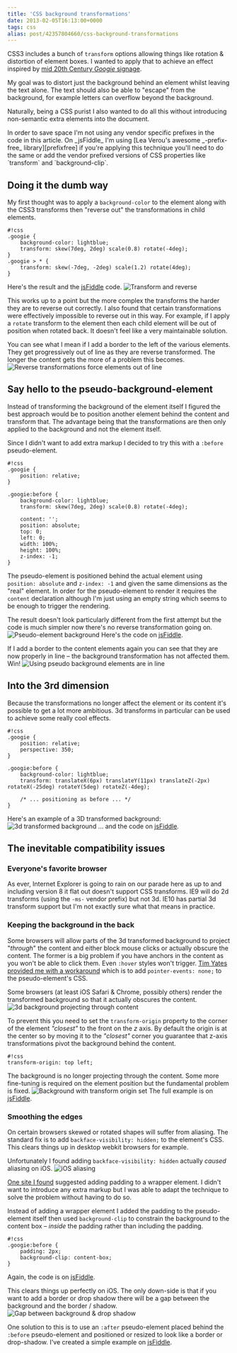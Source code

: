 ```yaml
---
title: 'CSS background transformations'
date: 2013-02-05T16:13:00+0000
tags: css
alias: post/42357804660/css-background-transformations
---
```


CSS3 includes a bunch of `transform` options allowing things like rotation & distortion of element boxes. I wanted to apply that to achieve an effect inspired by [mid 20th Century _Googie_ signage][googie].

My goal was to distort just the background behind an element whilst leaving the text alone. The text should also be able to "escape" from the background, for example letters can overflow beyond the background.

Naturally, being a CSS purist I also wanted to do all this without introducing non-semantic extra elements into the document.

<!-- more -->

<aside>
In order to save space I'm not using any vendor specific prefixes in the code in this article. On _jsFiddle_ I'm using [Lea Verou's awesome _-prefix-free_ library][prefixfree] if you're applying this technique you'll need to do the same or add the vendor prefixed versions of CSS properties like `transform` and `background-clip`.
</aside>

## Doing it the dumb way

My first thought was to apply a `background-color` to the element along with the CSS3 transforms then "reverse out" the transformations in child elements.

	#!css
	.googie {
	    background-color: lightblue;
	    transform: skew(7deg, 2deg) scale(0.8) rotate(-4deg);
	}
	.googie > * {
	    transform: skew(-7deg, -2deg) scale(1.2) rotate(4deg);
	}

Here's the result and the [jsFiddle][fiddle1] code. ![Transform and reverse][img1]

This works up to a point but the more complex the transforms the harder they are to reverse out correctly. I also found that certain transformations were effectively impossible to reverse out in this way. For example, if I apply a `rotate` transform to the element then each child element will be out of position when rotated back. It doesn't feel like a very maintainable solution.

You can see what I mean if I add a border to the left of the various elements. They get progressively out of line as they are reverse transformed. The longer the content gets the more of a problem this becomes. ![Reverse transformations force elements out of line][img2]

## Say hello to the pseudo-background-element

Instead of transforming the background of the element itself I figured the best approach would be to position another element behind the content and transform that. The advantage being that the transformations are then only applied to the background and not the element itself.

Since I didn't want to add extra markup I decided to try this with a `:before` pseudo-element.

	#!css
	.googie {
	    position: relative;
	}

	.googie:before {
	    background-color: lightblue;
	    transform: skew(7deg, 2deg) scale(0.8) rotate(-4deg);

	    content: '';
	    position: absolute;
	    top: 0;
	    left: 0;
	    width: 100%;
	    height: 100%;
	    z-index: -1;
	}

The pseudo-element is positioned behind the actual element using `position: absolute` and `z-index: -1` and given the same dimensions as the "real" element. In order for the pseudo-element to render it requires the `content` declaration although I'm just using an empty string which seems to be enough to trigger the rendering.

The result doesn't look particularly different from the first attempt but the code is much simpler now there's no reverse transformation going on. ![Pseudo-element background][img3] Here's the code on [jsFiddle][fiddle2].

If I add a border to the content elements again you can see that they are now properly in line – the background transformation has not affected them. Win! ![Using pseudo background elements are in line][img4]

## Into the 3rd dimension

Because the transformations no longer affect the element or its content it's possible to get a lot more ambitious. 3d transforms in particular can be used to achieve some really cool effects.

	#!css
	.googie {
	    position: relative;
	    perspective: 350;
	}

	.googie:before {
	    background-color: lightblue;
	    transform: translateX(6px) translateY(11px) translateZ(-2px) rotateX(-25deg) rotateY(5deg) rotateZ(-4deg);

	    /* ... positioning as before ... */
	}

Here's an example of a 3D transformed background: ![3d transformed background][img5] … and the code on [jsFiddle][fiddle3].

## The inevitable compatibility issues

### Everyone's favorite browser

As ever, Internet Explorer is going to rain on our parade here as up to and including version 8 it flat out doesn't support CSS transforms. IE9 will do 2d transforms (using the `-ms-` vendor prefix) but not 3d. IE10 has partial 3d transform support but I'm not exactly sure what that means in practice.

### Keeping the background in the back

Some browsers will allow parts of the 3d transformed background to project "_through_" the content and either block mouse clicks or actually obscure the content. The former is a big problem if you have anchors in the content as you won't be able to click them. Even `:hover` styles won't trigger. [Tim Yates provided me with a workaround][timyates] which is to add `pointer-events: none;` to the pseudo-element's CSS.

Some browsers (at least iOS Safari & Chrome, possibly others) render the transformed background so that it actually obscures the content. ![3d background projecting through content][img6]

To prevent this you need to set the `transform-origin` property to the corner of the element *"closest"* to the front on the *z* axis. By default the origin is at the center so by moving it to the _"closest"_ corner you guarantee that z-axis transformations pivot the background behind the content.

    #!css
    transform-origin: top left;

The background is no longer projecting through the content. Some more fine-tuning is required on the element position but the fundamental problem is fixed. ![Background with transform origin set][img7] The full example is on [jsFiddle][fiddle4].

### Smoothing the edges

On certain browsers skewed or rotated shapes will suffer from aliasing. The standard fix is to add `backface-visibility: hidden;` to the element's CSS. This clears things up in desktop webkit browsers for example.

Unfortunately I found adding `backface-visibility: hidden` actually *caused* aliasing on iOS. ![iOS aliasing][img8]

[One site I found][ios-aliasing] suggested adding padding to a wrapper element. I didn't want to introduce any extra markup but I was able to adapt the technique to solve the problem without having to do so.

Instead of adding a wrapper element I added the padding to the pseudo-element itself then used `background-clip` to constrain the background to the content box – *inside* the padding rather than including the padding.

	#!css
    .googie:before {
        padding: 2px;
        background-clip: content-box;
    }

Again, the code is on [jsFiddle][fiddle5].

This clears things up perfectly on iOS. The only down-side is that if you want to add a border or drop shadow there will be a gap between the background and the border / shadow. ![Gap between background & drop shadow][img9]

One solution to this is to use an `:after` pseudo-element placed behind the `:before` pseudo-element and positioned or resized to look like a border or drop-shadow. I've created a simple example on [jsFiddle][fiddle6].

[googie]: https://www.google.com/images?q=googie+signage
[prefixfree]: http://leaverou.github.com/prefixfree/
[timyates]: https://twitter.com/tim_yates/status/294487820435865600
[ios-aliasing]: http://www.fngtps.com/2011/how-to-prevent-jagged-edges-when-using-css-transformation-in-mobile-safari/
[img1]: http://static.tumblr.com/x4ukvcb/3Mvmhr5k9/image.jpg "Element transformed & content reverse transformed"
[img2]: http://static.tumblr.com/x4ukvcb/bKlmhr5r3/image.jpg "Elements drift out of line using transform & reverse"
[img3]: http://static.tumblr.com/x4ukvcb/PFDmhr5tv/image.jpg "Pseudo background element"
[img4]: http://static.tumblr.com/x4ukvcb/X2Cmhr5vr/image.jpg "Content is correctly aligned using pseudo background element"
[img5]: http://static.tumblr.com/x4ukvcb/nWNmhr5xo/image.jpg "3D transformed background"
[img6]: http://static.tumblr.com/x4ukvcb/N4bmhr603/image.jpg "3D transformed background projecting through content"
[img7]: http://static.tumblr.com/x4ukvcb/B5Emhr61v/image.jpg "3D transformed background with origin set"
[img8]: http://static.tumblr.com/x4ukvcb/okJmhr63c/image.jpg "Edges aliasing on iOS"
[img9]: http://static.tumblr.com/x4ukvcb/rlpmhr64v/image.jpg "Gap between background & drop shadow"
[fiddle1]: http://jsfiddle.net/piraterob/sKgmM/
[fiddle2]: http://jsfiddle.net/piraterob/sKgmM/1/
[fiddle3]: http://jsfiddle.net/piraterob/sKgmM/2/
[fiddle4]: http://jsfiddle.net/piraterob/sKgmM/8/
[fiddle5]: http://jsfiddle.net/piraterob/sKgmM/9/
[fiddle6]: http://jsfiddle.net/piraterob/sKgmM/10/

